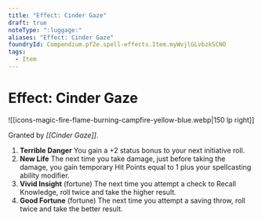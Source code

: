 ```yaml
---
title: "Effect: Cinder Gaze"
draft: true
noteType: ":luggage:"
aliases: "Effect: Cinder Gaze"
foundryId: Compendium.pf2e.spell-effects.Item.myWvjlGLvbzkSCNO
tags:
  - Item
---
```


# Effect: Cinder Gaze
![[icons-magic-fire-flame-burning-campfire-yellow-blue.webp|150 lp right]]

Granted by _[[Cinder Gaze]]_.

1.  **Terrible Danger** You gain a +2 status bonus to your next initiative roll.
2.  **New Life** The next time you take damage, just before taking the damage, you gain temporary Hit Points equal to 1 plus your spellcasting ability modifier.
3.  **Vivid Insight** (fortune) The next time you attempt a check to Recall Knowledge, roll twice and take the higher result.
4.  **Good Fortune** (fortune) The next time you attempt a saving throw, roll twice and take the better result.
